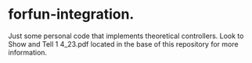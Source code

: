 # forfun-integration. 
Just some personal code that implements theoretical controllers. 
Look to Show and Tell 1 4_23.pdf located in the base of this repository for more information. 
